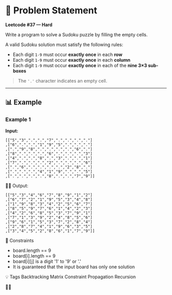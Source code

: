 # 🧠 Problem Statement

**Leetcode #37 — Hard**

Write a program to solve a Sudoku puzzle by filling the empty cells.

A valid Sudoku solution must satisfy the following rules:

- Each digit `1-9` must occur **exactly once** in each **row**
- Each digit `1-9` must occur **exactly once** in each **column**
- Each digit `1-9` must occur **exactly once** in each of the **nine 3×3 sub-boxes**

> The `'.'` character indicates an empty cell.

---

## 📊 Example

### Example 1  
**Input:**  
```text
[["5","3",".",".","7",".",".",".","."]
,["6",".",".","1","9","5",".",".","."]
,[".","9","8",".",".",".",".","6","."]
,["8",".",".",".","6",".",".",".","3"]
,["4",".",".","8",".","3",".",".","1"]
,["7",".",".",".","2",".",".",".","6"]
,[".","6",".",".",".",".","2","8","."]
,[".",".",".","4","1","9",".",".","5"]
,[".",".",".",".","8",".",".","7","9"]]
```

Output:
```
[["5","3","4","6","7","8","9","1","2"]
,["6","7","2","1","9","5","3","4","8"]
,["1","9","8","3","4","2","5","6","7"]
,["8","5","9","7","6","1","4","2","3"]
,["4","2","6","8","5","3","7","9","1"]
,["7","1","3","9","2","4","8","5","6"]
,["9","6","1","5","3","7","2","8","4"]
,["2","8","7","4","1","9","6","3","5"]
,["3","4","5","2","8","6","1","7","9"]]
```


📌 Constraints
- board.length == 9
- board[i].length == 9
- board[i][j] is a digit '1' to '9' or '.'
- It is guaranteed that the input board has only one solution

💡 Tags
Backtracking Matrix Constraint Propagation Recursion


